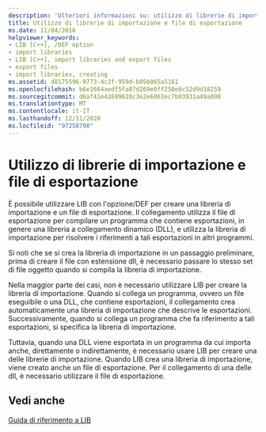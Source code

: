 ```yaml
---
description: 'Ulteriori informazioni su: utilizzo di librerie di importazione e di esportazione di file'
title: Utilizzo di librerie di importazione e file di esportazione
ms.date: 11/04/2016
helpviewer_keywords:
- LIB [C++], /DEF option
- import libraries
- LIB [C++], import libraries and export files
- export files
- import libraries, creating
ms.assetid: d8175596-9773-4c2f-959d-b05b065a5161
ms.openlocfilehash: b6e1664aedf5fa87d269e0ff250e6c52d9d18259
ms.sourcegitcommit: d6af41e42699628c3e2e6063ec7b03931a49a098
ms.translationtype: MT
ms.contentlocale: it-IT
ms.lasthandoff: 12/11/2020
ms.locfileid: "97258798"
---
```

# <a name="working-with-import-libraries-and-export-files"></a>Utilizzo di librerie di importazione e file di esportazione

È possibile utilizzare LIB con l'opzione/DEF per creare una libreria di importazione e un file di esportazione. Il collegamento utilizza il file di esportazione per compilare un programma che contiene esportazioni, in genere una libreria a collegamento dinamico (DLL), e utilizza la libreria di importazione per risolvere i riferimenti a tali esportazioni in altri programmi.

Si noti che se si crea la libreria di importazione in un passaggio preliminare, prima di creare il file con estensione dll, è necessario passare lo stesso set di file oggetto quando si compila la libreria di importazione.

Nella maggior parte dei casi, non è necessario utilizzare LIB per creare la libreria di importazione. Quando si collega un programma, ovvero un file eseguibile o una DLL, che contiene esportazioni, il collegamento crea automaticamente una libreria di importazione che descrive le esportazioni. Successivamente, quando si collega un programma che fa riferimento a tali esportazioni, si specifica la libreria di importazione.

Tuttavia, quando una DLL viene esportata in un programma da cui importa anche, direttamente o indirettamente, è necessario usare LIB per creare una delle librerie di importazione. Quando LIB crea una libreria di importazione, viene creato anche un file di esportazione. Per il collegamento di una delle dll, è necessario utilizzare il file di esportazione.

## <a name="see-also"></a>Vedi anche

[Guida di riferimento a LIB](lib-reference.md)

